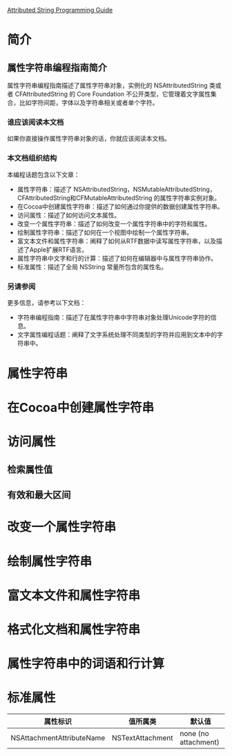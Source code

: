 [Attributed String Programming Guide](https://developer.apple.com/library/archive/documentation/Cocoa/Conceptual/AttributedStrings/AttributedStrings.html#//apple_ref/doc/uid/10000036i)

# 简介

## 属性字符串编程指南简介

属性字符串编程指南描述了属性字符串对象，实例化的 NSAttributedString 类或者 CFAttributedString 的 Core Foundation 不公开类型，它管理着文字属性集合，比如字符间距，字体以及字符串相关或者单个字符。

### 谁应该阅读本文档

如果你直接操作属性字符串对象的话，你就应该阅读本文档。

### 本文档组织结构

本编程话题包含以下文章：  

* 属性字符串：描述了 NSAttributedString，NSMutableAttributedString，CFAttributedString和CFMutableAttributedString 的属性字符串实例对象。
* 在Cocoa中创建属性字符串：描述了如何通过你提供的数据创建属性字符串。
* 访问属性：描述了如何访问文本属性。
* 改变一个属性字符串：描述了如何改变一个属性字符串中的字符和属性。
* 绘制属性字符串：描述了如何在一个视图中绘制一个属性字符串。
* 富文本文件和属性字符串：阐释了如何从RTF数据中读写属性字符串，以及描述了Apple扩展RTF语言。
* 属性字符串中文字和行的计算：描述了如何在编辑器中与属性字符串协作。
* 标准属性：描述了全局 NSString 常量所包含的属性名。

### 另请参阅

更多信息，请参考以下文档：  

* 字符串编程指南：描述了在属性字符串中字符串对象处理Unicode字符的信息。
* 文字属性编程话题：阐释了文字系统处理不同类型的字符并应用到文本中的字符串中。

# 属性字符串

# 在Cocoa中创建属性字符串

# 访问属性

## 检索属性值

## 有效和最大区间

# 改变一个属性字符串

# 绘制属性字符串

# 富文本文件和属性字符串

# 格式化文档和属性字符串

# 属性字符串中的词语和行计算

# 标准属性

属性标识  | 值所属类  | 默认值
------------- | -------------------------- | -------------
NSAttachmentAttributeName  | NSTextAttachment  | none (no attachment)
